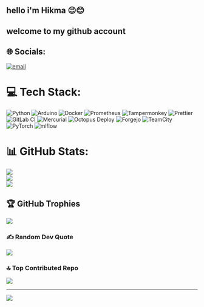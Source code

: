 ## hello i'm Hikma 😉😊
## welcome to my github account 

## 🌐 Socials:
[![email](https://img.shields.io/badge/Email-D14836?logo=gmail&logoColor=white)](mailto:mhikma856@gmail.com) 

# 💻 Tech Stack:
![Python](https://img.shields.io/badge/python-3670A0?style=for-the-badge&logo=python&logoColor=ffdd54) ![Arduino](https://img.shields.io/badge/-Arduino-00979D?style=for-the-badge&logo=Arduino&logoColor=white) ![Docker](https://img.shields.io/badge/docker-%230db7ed.svg?style=for-the-badge&logo=docker&logoColor=white) ![Prometheus](https://img.shields.io/badge/Prometheus-E6522C?style=for-the-badge&logo=Prometheus&logoColor=white) ![Tampermonkey](https://img.shields.io/badge/tampermonkey-%2300485B.svg?style=for-the-badge&logo=tampermonkey&logoColor=white) ![Prettier](https://img.shields.io/badge/prettier-%23F7B93E.svg?style=for-the-badge&logo=prettier&logoColor=black) ![GitLab CI](https://img.shields.io/badge/gitlab%20CI-%23181717.svg?style=for-the-badge&logo=gitlab&logoColor=white) ![Mercurial](https://img.shields.io/badge/mercurial-999999.svg?style=for-the-badge&logo=mercurial&logoColor=white) ![Octopus Deploy](https://img.shields.io/badge/octopus%20deploy-0D80D8?style=for-the-badge&logo=octopusdeploy&logoColor=white) ![Forgejo](https://img.shields.io/badge/forgejo-%23FB923C.svg?style=for-the-badge&logo=forgejo&logoColor=white) ![TeamCity](https://img.shields.io/badge/teamcity-000000.svg?style=for-the-badge&logo=teamcity&logoColor=white) ![PyTorch](https://img.shields.io/badge/PyTorch-%23EE4C2C.svg?style=for-the-badge&logo=PyTorch&logoColor=white) ![mlflow](https://img.shields.io/badge/mlflow-%23d9ead3.svg?style=for-the-badge&logo=numpy&logoColor=blue)
# 📊 GitHub Stats:
![](https://github-readme-stats.vercel.app/api?username=luckymonky2&theme=dark&hide_border=false&include_all_commits=true&count_private=false)<br/>
![](https://nirzak-streak-stats.vercel.app/?user=luckymonky2&theme=dark&hide_border=false)<br/>
![](https://github-readme-stats.vercel.app/api/top-langs/?username=luckymonky2&theme=dark&hide_border=false&include_all_commits=true&count_private=false&layout=compact)

## 🏆 GitHub Trophies
![](https://github-profile-trophy.vercel.app/?username=luckymonky2&theme=radical&no-frame=false&no-bg=true&margin-w=4)

### ✍️ Random Dev Quote
![](https://quotes-github-readme.vercel.app/api?type=horizontal&theme=radical)

### 🔝 Top Contributed Repo
![](https://github-contributor-stats.vercel.app/api?username=luckymonky2&limit=5&theme=dark&combine_all_yearly_contributions=true)

---
[![](https://visitcount.itsvg.in/api?id=luckymonky2&icon=0&color=0)](https://visitcount.itsvg.in)

<!-- Proudly created with GPRM ( https://gprm.itsvg.in ) -->
